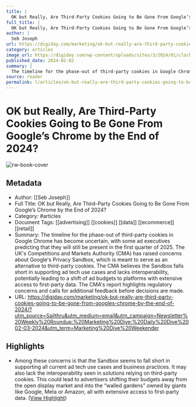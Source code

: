 ```yaml
---
title: |
  OK but Really, Are Third-Party Cookies Going to Be Gone From Google’s Chrome by the End of 2024?
full_title: |
  OK but Really, Are Third-Party Cookies Going to Be Gone From Google’s Chrome by the End of 2024?
author: |
  Seb Joseph
url: https://digiday.com/marketing/ok-but-really-are-third-party-cookies-going-to-be-gone-from-googles-chrome-by-the-end-of-2024/?utm_source=Sailthru&utm_medium=email&utm_campaign=Newsletter%20Weekly%20Roundup:%20Marketing%20Dive:%20Daily%20Dive%2002-03-2024&utm_term=Marketing%20Dive%20Weekender
category: articles
image_url: https://digiday.com/wp-content/uploads/sites/3/2024/01/clock-cookie-digiday.jpg
published_date: 2024-02-02
summary: |
  The timeline for the phase-out of third-party cookies in Google Chrome has become uncertain, with some ad executives predicting that they will still be present in the first quarter of 2025. The UK's Competitions and Markets Authority (CMA) has raised concerns about Google's Privacy Sandbox, which is meant to serve as an alternative to third-party cookies. The CMA believes the Sandbox falls short in supporting ad tech use cases and lacks interoperability, potentially leading to a shift of ad budgets to platforms with extensive access to first-party data. The CMA's report highlights regulatory concerns and calls for additional feedback before decisions are made.
source: reader
permalink: l/articles/ok-but-really-are-third-party-cookies-going-to-be-gone-from-google-s-chrome-by-the-end-of-2024
---
```

# OK but Really, Are Third-Party Cookies Going to Be Gone From Google’s Chrome by the End of 2024?

![rw-book-cover](https://digiday.com/wp-content/uploads/sites/3/2024/01/clock-cookie-digiday.jpg)

## Metadata
- Author: [[Seb Joseph]]
- Full Title: OK but Really, Are Third-Party Cookies Going to Be Gone From Google’s Chrome by the End of 2024?
- Category: #articles
- Document Tags: [[advertising]] [[cookies]] [[data]] [[ecommerce]] [[retail]] 
- Summary: The timeline for the phase-out of third-party cookies in Google Chrome has become uncertain, with some ad executives predicting that they will still be present in the first quarter of 2025. The UK's Competitions and Markets Authority (CMA) has raised concerns about Google's Privacy Sandbox, which is meant to serve as an alternative to third-party cookies. The CMA believes the Sandbox falls short in supporting ad tech use cases and lacks interoperability, potentially leading to a shift of ad budgets to platforms with extensive access to first-party data. The CMA's report highlights regulatory concerns and calls for additional feedback before decisions are made.
- URL: https://digiday.com/marketing/ok-but-really-are-third-party-cookies-going-to-be-gone-from-googles-chrome-by-the-end-of-2024/?utm_source=Sailthru&utm_medium=email&utm_campaign=Newsletter%20Weekly%20Roundup:%20Marketing%20Dive:%20Daily%20Dive%2002-03-2024&utm_term=Marketing%20Dive%20Weekender

## Highlights
- Among these concerns is that the Sandbox seems to fall short in supporting all current ad tech use cases and business practices. It may also lack the interoperability seen in solutions relying on third-party cookies. This could lead to advertisers shifting their budgets away from the open display market and into the “walled gardens” owned by giants like Google, Meta or Amazon, all with extensive access to first-party data. ([View Highlight](https://read.readwise.io/read/01hr71v1p0dqm6pay1y6grrgtk))


